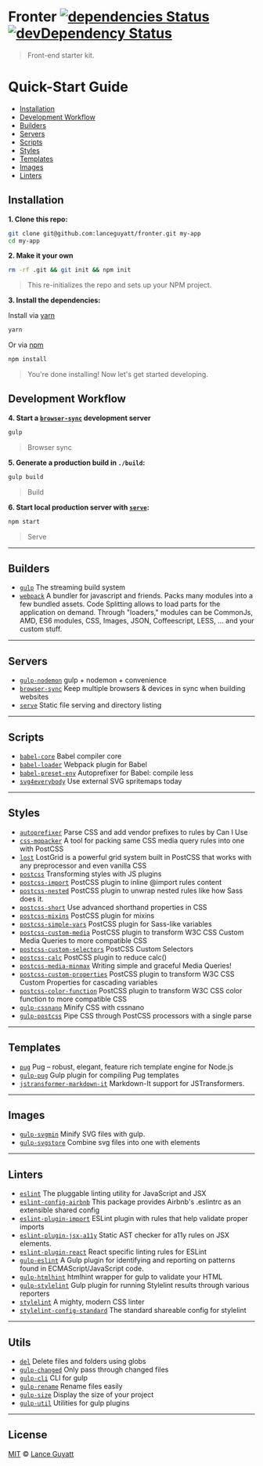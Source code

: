 # Fronter [![dependencies Status](https://david-dm.org/lanceguyatt/fronter/status.svg)](https://david-dm.org/lanceguyatt/fronter) [![devDependency Status](https://david-dm.org/lanceguyatt/fronter/dev-status.svg?style=flat-square)](https://david-dm.org/lanceguyatt/fronter#info=devDependencies)

> Front-end starter kit.

# Quick-Start Guide

- [Installation](#installation)
- [Development Workflow](#development-workflow)
- [Builders](#builders)
- [Servers](#servers)
- [Scripts](#scripts)
- [Styles](#styles)
- [Templates](#templates)
- [Images](#images)
- [Linters](#linters)

## Installation

**1. Clone this repo:**

```sh
git clone git@github.com:lanceguyatt/fronter.git my-app
cd my-app
```

**2. Make it your own**

```sh
rm -rf .git && git init && npm init
```
> This re-initializes the repo and sets up your NPM project.

**3. Install the dependencies:**

Install via [yarn]

```sh
yarn
```
Or via [npm]

```sh
npm install
```
> You're done installing! Now let's get started developing.

## Development Workflow

**4. Start a [`browser-sync`] development server**

```sh
gulp
```
> Browser sync

**5. Generate a production build in `./build`:**

```sh
gulp build
```
> Build

**6. Start local production server with [`serve`]:**

```sh
npm start
```
> Serve

---

## Builders

* [`gulp`] The streaming build system
* [`webpack`] A bundler for javascript and friends. Packs many modules into a few bundled assets. Code Splitting allows to load parts for the application on demand. Through "loaders," modules can be CommonJs, AMD, ES6 modules, CSS, Images, JSON, Coffeescript, LESS, ... and your custom stuff.

[`gulp`]: https://github.com/gulpjs/gulp
[`webpack`]: https://github.com/webpack/webpack

---

## Servers

* [`gulp-nodemon`] gulp + nodemon + convenience
* [`browser-sync`] Keep multiple browsers & devices in sync when building websites
* [`serve`] Static file serving and directory listing

[`gulp-nodemon`]: https://github.com/JacksonGariety/gulp-nodemon
[`browser-sync`]: https://github.com/BrowserSync/browser-sync
[`serve`]: https://github.com/zeit/serve

---

## Scripts

* [`babel-core`] Babel compiler core
* [`babel-loader`] Webpack plugin for Babel
* [`babel-preset-env`] Autoprefixer for Babel: compile less
* [`svg4everybody`] Use external SVG spritemaps today

[`babel-core`]: https://github.com/babel/babel/tree/master/packages/babel-core
[`babel-loader`]: https://github.com/babel/babel-loader
[`babel-preset-env`]: https://github.com/babel/babel-preset-env
[`svg4everybody`]: https://github.com/jonathantneal/svg4everybody

---

## Styles

* [`autoprefixer`] Parse CSS and add vendor prefixes to rules by Can I Use
* [`css-mqpacker`] A tool for packing same CSS media query rules into one with PostCSS
* [`lost`] LostGrid is a powerful grid system built in PostCSS that works with any preprocessor and even vanilla CSS
* [`postcss`] Transforming styles with JS plugins
* [`postcss-import`] PostCSS plugin to inline @import rules content
* [`postcss-nested`] PostCSS plugin to unwrap nested rules like how Sass does it.
* [`postcss-short`] Use advanced shorthand properties in CSS
* [`postcss-mixins`] PostCSS plugin for mixins
* [`postcss-simple-vars`] PostCSS plugin for Sass-like variables
* [`postcss-custom-media`] PostCSS plugin to transform W3C CSS Custom Media Queries to more compatible CSS
* [`postcss-custom-selectors`] PostCSS Custom Selectors
* [`postcss-calc`] PostCSS plugin to reduce calc()
* [`postcss-media-minmax`] Writing simple and graceful Media Queries!
* [`postcss-custom-properties`] PostCSS plugin to transform W3C CSS Custom Properties for cascading variables
* [`postcss-color-function`] PostCSS plugin to transform W3C CSS color function to more compatible CSS
* [`gulp-cssnano`] Minify CSS with cssnano
* [`gulp-postcss`] Pipe CSS through PostCSS processors with a single parse

[`autoprefixer`]: https://github.com/postcss/autoprefixer
[`css-mqpacker`]: https://github.com/hail2u/node-css-mqpacker
[`postcss`]: https://github.com/postcss/postcss
[`gulp-cssnano`]: https://github.com/ben-eb/gulp-cssnano
[`gulp-postcss`]: https://github.com/postcss/gulp-postcss
[`lost`]: https://github.com/peterramsing/lost
[`postcss-calc`]: https://github.com/postcss/postcss-calc
[`postcss-color-function`]: https://github.com/postcss/postcss-color-function
[`postcss-custom-media`]: https://github.com/postcss/postcss-custom-media
[`postcss-custom-properties`]: https://github.com/postcss/postcss-custom-properties
[`postcss-custom-selectors`]: https://github.com/postcss/postcss-custom-selectors
[`postcss-import`]: https://github.com/postcss/postcss-import
[`postcss-media-minmax`]: https://github.com/postcss/postcss-media-minmax
[`postcss-mixins`]: https://github.com/postcss/postcss-mixins
[`postcss-nested`]: https://github.com/postcss/postcss-nested
[`postcss-short`]: https://github.com/jonathantneal/postcss-short
[`postcss-simple-vars`]: https://github.com/postcss/postcss-simple-vars

---

## Templates

* [`pug`] Pug – robust, elegant, feature rich template engine for Node.js
* [`gulp-pug`] Gulp plugin for compiling Pug templates
* [`jstransformer-markdown-it`] Markdown-It support for JSTransformers.

[`pug`]: https://github.com/pugjs/pug
[`gulp-pug`]: https://github.com/pugjs/gulp-pug
[`jstransformer-markdown-it`]: https://github.com/jstransformers/jstransformer-markdown-it

---

## Images

* [`gulp-svgmin`] Minify SVG files with gulp.
* [`gulp-svgstore`] Combine svg files into one with <symbol> elements

[`gulp-svgmin`]: https://github.com/ben-eb/gulp-svgmin
[`gulp-svgstore`]: https://github.com/w0rm/gulp-svgstore

---

## Linters

* [`eslint`] The pluggable linting utility for JavaScript and JSX
* [`eslint-config-airbnb`] This package provides Airbnb's .eslintrc as an extensible shared config
* [`eslint-plugin-import`] ESLint plugin with rules that help validate proper imports
* [`eslint-plugin-jsx-a11y`] Static AST checker for a11y rules on JSX elements.
* [`eslint-plugin-react`] React specific linting rules for ESLint
* [`gulp-eslint`] A Gulp plugin for identifying and reporting on patterns found in ECMAScript/JavaScript code.
* [`gulp-htmlhint`] htmlhint wrapper for gulp to validate your HTML
* [`gulp-stylelint`] Gulp plugin for running Stylelint results through various reporters
* [`stylelint`] A mighty, modern CSS linter
* [`stylelint-config-standard`] The standard shareable config for stylelint

[`eslint`]: http://eslint.org/
[`eslint-config-airbnb`]: https://www.npmjs.com/package/eslint-config-airbnb
[`eslint-plugin-import`]: https://github.com/benmosher/eslint-plugin-import
[`eslint-plugin-jsx-a11y`]: https://github.com/evcohen/eslint-plugin-jsx-a11y
[`eslint-plugin-react`]: https://github.com/yannickcr/eslint-plugin-react
[`gulp-eslint`]: https://github.com/adametry/gulp-eslint
[`gulp-htmlhint`]: https://github.com/bezoerb/gulp-htmlhint
[`gulp-stylelint`]: https://github.com/olegskl/gulp-stylelint
[`stylelint`]: https://github.com/stylelint/stylelint
[`stylelint-config-standard`]: https://github.com/stylelint/stylelint-config-standard

---

## Utils

* [`del`] Delete files and folders using globs
* [`gulp-changed`] Only pass through changed files
* [`gulp-cli`] CLI for gulp
* [`gulp-rename`] Rename files easily
* [`gulp-size`] Display the size of your project
* [`gulp-util`] Utilities for gulp plugins

[`del`]: https://github.com/sindresorhus/del
[`gulp-changed`]: https://github.com/sindresorhus/gulp-changed
[`gulp-cli`]: https://github.com/gulpjs/gulp-cli
[`gulp-rename`]: https://github.com/hparra/gulp-rename
[`gulp-size`]: https://github.com/sindresorhus/gulp-size
[`gulp-util`]: https://github.com/gulpjs/gulp-util

---

## License

[MIT](./LICENSE) &copy; [Lance Guyatt](http://lanceguyatt.com)

[npm]: https://www.npmjs.com/
[yarn]: https://www.npmjs.com/package/yarn
